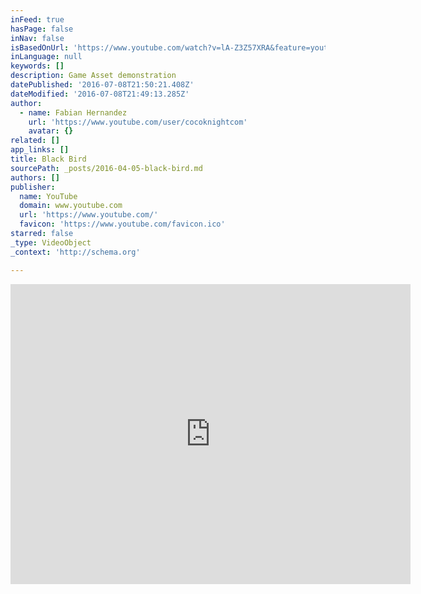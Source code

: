 ```yaml
---
inFeed: true
hasPage: false
inNav: false
isBasedOnUrl: 'https://www.youtube.com/watch?v=lA-Z3Z57XRA&feature=youtu.be'
inLanguage: null
keywords: []
description: Game Asset demonstration
datePublished: '2016-07-08T21:50:21.408Z'
dateModified: '2016-07-08T21:49:13.285Z'
author:
  - name: Fabian Hernandez
    url: 'https://www.youtube.com/user/cocoknightcom'
    avatar: {}
related: []
app_links: []
title: Black Bird
sourcePath: _posts/2016-04-05-black-bird.md
authors: []
publisher:
  name: YouTube
  domain: www.youtube.com
  url: 'https://www.youtube.com/'
  favicon: 'https://www.youtube.com/favicon.ico'
starred: false
_type: VideoObject
_context: 'http://schema.org'

---
```

<iframe src="https://cdn.embedly.com/widgets/media.html?url=https%3A%2F%2Fwww.youtube.com%2Fwatch%3Fv%3DlA-Z3Z57XRA%26feature%3Dyoutu.be&amp;src=https%3A%2F%2Fwww.youtube.com%2Fembed%2FlA-Z3Z57XRA%3Ffeature%3Doembed&amp;type=text%2Fhtml&amp;key=b7d04c9b404c499eba89ee7072e1c4f7&amp;schema=youtube" width="640" height="480" scrolling="no" frameborder="0" allowfullscreen="allowfullscreen" style=""></iframe>